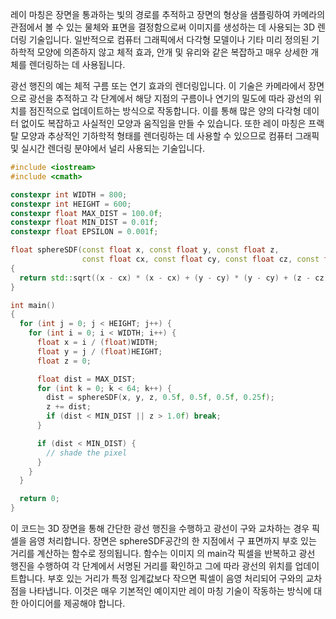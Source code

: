 레이 마칭은 장면을 통과하는 빛의 경로를 추적하고 장면의 형상을 샘플링하여 카메라의 관점에서 볼 수 있는 물체와 표면을 결정함으로써 이미지를 생성하는 데 사용되는 3D 렌더링 기술입니다. 일반적으로 컴퓨터 그래픽에서 다각형 모델이나 기타 미리 정의된 기하학적 모양에 의존하지 않고 체적 효과, 안개 및 유리와 같은 복잡하고 매우 상세한 개체를 렌더링하는 데 사용됩니다.

광선 행진의 예는 체적 구름 또는 연기 효과의 렌더링입니다. 이 기술은 카메라에서 장면으로 광선을 추적하고 각 단계에서 해당 지점의 구름이나 연기의 밀도에 따라 광선의 위치를 ​​점진적으로 업데이트하는 방식으로 작동합니다. 이를 통해 많은 양의 다각형 데이터 없이도 복잡하고 사실적인 모양과 움직임을 만들 수 있습니다. 또한 레이 마칭은 프랙탈 모양과 추상적인 기하학적 형태를 렌더링하는 데 사용할 수 있으므로 컴퓨터 그래픽 및 실시간 렌더링 분야에서 널리 사용되는 기술입니다.

```cpp
#include <iostream>
#include <cmath>

constexpr int WIDTH = 800;
constexpr int HEIGHT = 600;
constexpr float MAX_DIST = 100.0f;
constexpr float MIN_DIST = 0.01f;
constexpr float EPSILON = 0.001f;

float sphereSDF(const float x, const float y, const float z,
                const float cx, const float cy, const float cz, const float r)
{
  return std::sqrt((x - cx) * (x - cx) + (y - cy) * (y - cy) + (z - cz) * (z - cz)) - r;
}

int main()
{
  for (int j = 0; j < HEIGHT; j++) {
    for (int i = 0; i < WIDTH; i++) {
      float x = i / (float)WIDTH;
      float y = j / (float)HEIGHT;
      float z = 0;

      float dist = MAX_DIST;
      for (int k = 0; k < 64; k++) {
        dist = sphereSDF(x, y, z, 0.5f, 0.5f, 0.5f, 0.25f);
        z += dist;
        if (dist < MIN_DIST || z > 1.0f) break;
      }

      if (dist < MIN_DIST) {
        // shade the pixel
      }
    }
  }

  return 0;
}
```

이 코드는 3D 장면을 통해 간단한 광선 행진을 수행하고 광선이 구와 교차하는 경우 픽셀을 음영 처리합니다. 장면은 sphereSDF공간의 한 지점에서 구 표면까지 부호 있는 거리를 계산하는 함수로 정의됩니다. 함수는 이미지 의 main각 픽셀을 반복하고 광선 행진을 수행하여 각 단계에서 서명된 거리를 확인하고 그에 따라 광선의 위치를 ​​업데이트합니다. 부호 있는 거리가 특정 임계값보다 작으면 픽셀이 음영 처리되어 구와의 교차점을 나타냅니다. 이것은 매우 기본적인 예이지만 레이 마칭 기술이 작동하는 방식에 대한 아이디어를 제공해야 합니다.